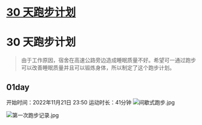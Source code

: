 # [30 天跑步计划](https://github.com/yyaf/yyaf-blog/issues/7)

# 30 天跑步计划

> 由于工作原因，宿舍在高速公路旁边造成睡眠质量不好。希望可一通过跑步可以改善睡眠质量并且可以锻炼身体，所以制定了这个跑步计划。

## 01day

开始时间：2022年11月21日 23:50
运动时长：41分钟
![间歇式跑步.jpg](https://user-images.githubusercontent.com/37788991/203140319-886f3043-d8d8-4bd4-913f-47f5946680e7.jpg)

![第一次跑步记录.jpg](https://user-images.githubusercontent.com/37788991/203140426-64ff6c88-3a87-4659-a304-69e7048611ac.jpg)